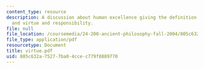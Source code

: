 ```yaml
---
content_type: resource
description: A discussion about human excellence giving the definition of excellence,
  and virtue and responsibility.
file: null
file_location: /coursemedia/24-200-ancient-philosophy-fall-2004/805c632a75277ba04ccec779f8889770_virtue.pdf
file_type: application/pdf
resourcetype: Document
title: virtue.pdf
uid: 805c632a-7527-7ba0-4cce-c779f8889770
---
```

